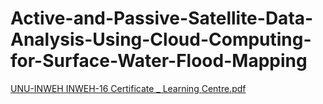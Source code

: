 # Active-and-Passive-Satellite-Data-Analysis-Using-Cloud-Computing-for-Surface-Water-Flood-Mapping
[UNU-INWEH INWEH-16 Certificate _ Learning Centre.pdf](https://github.com/user-attachments/files/18540373/UNU-INWEH.INWEH-16.Certificate._.Learning.Centre.pdf)
